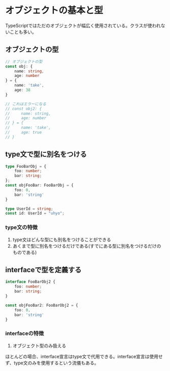 # オブジェクトの基本と型

TypeScriptではただのオブジェクトが幅広く使用されている。クラスが使われないことも多い。

## オブジェクトの型

```typescript
// オブジェクトの型
const obj: {
    name: string,
    age: number
} = {
    name: 'take',
    age: 38
}

// これはエラーになる
// const obj2: {
//     name: string,
//     age: number
// } = {
//     name: 'take',
//     age: true
// }
```

## type文で型に別名をつける

```typescript
type FooBarObj = {
    foo: number;
    bar: string;
};
const objFooBar: FooBarObj = {
    foo: 0,
    bar: 'string'
}

type UserId = string;
const id: UserId = "uhyo";
```

### type文の特徴
1. type文はどんな型にも別名をつけることができる
2. あくまで型に別名をつけるだけである(すでにある型に別名をつけるだけのものである)

## interfaceで型を定義する

```typescript
interface FooBarObj2 {
    foo: number;
    bar: string;
}

const objFooBar2: FooBarObj2 = {
    foo: 0,
    bar: 'string'
}
```

### interfaceの特徴
1. オブジェクト型のみ扱える

ほとんどの場合、interface宣言はtype文で代用できる。interface宣言は使用せず、type文のみを使用するという流儀もある。

